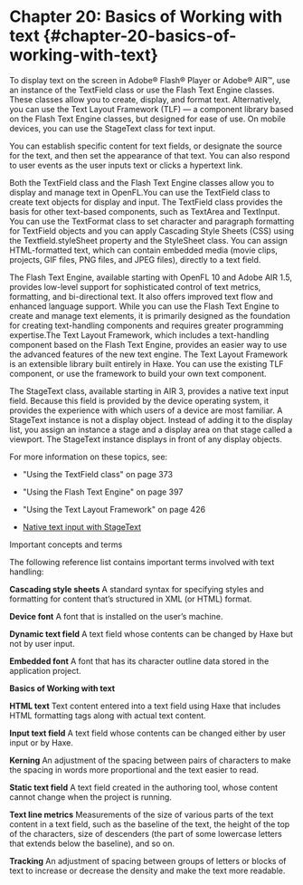 # Chapter 20: Basics of Working with text {#chapter-20-basics-of-working-with-text}

To display text on the screen in Adobe® Flash® Player or Adobe® AIR™, use an instance of the TextField class or use the Flash Text Engine classes. These classes allow you to create, display, and format text. Alternatively, you can use the Text Layout Framework (TLF) — a component library based on the Flash Text Engine classes, but designed for ease of use. On mobile devices, you can use the StageText class for text input.

You can establish specific content for text fields, or designate the source for the text, and then set the appearance of that text. You can also respond to user events as the user inputs text or clicks a hypertext link.

Both the TextField class and the Flash Text Engine classes allow you to display and manage text in OpenFL.You can use the TextField class to create text objects for display and input. The TextField class provides the basis for other text-based components, such as TextArea and TextInput. You can use the TextFormat class to set character and paragraph formatting for TextField objects and you can apply Cascading Style Sheets (CSS) using the Textfield.styleSheet property and the StyleSheet class. You can assign HTML-formatted text, which can contain embedded media (movie clips, projects, GIF files, PNG files, and JPEG files), directly to a text field.

The Flash Text Engine, available starting with OpenFL 10 and Adobe AIR 1.5, provides low-level support for sophisticated control of text metrics, formatting, and bi-directional text. It also offers improved text flow and enhanced language support. While you can use the Flash Text Engine to create and manage text elements, it is primarily designed as the foundation for creating text-handling components and requires greater programming expertise.The Text Layout Framework, which includes a text-handling component based on the Flash Text Engine, provides an easier way to use the advanced features of the new text engine. The Text Layout Framework is an extensible library built entirely in Haxe\. You can use the existing TLF component, or use the framework to build your own text component.

The StageText class, available starting in AIR 3, provides a native text input field. Because this field is provided by the device operating system, it provides the experience with which users of a device are most familiar. A StageText instance is not a display object. Instead of adding it to the display list, you assign an instance a stage and a display area on that stage called a viewport. The StageText instance displays in front of any display objects.

For more information on these topics, see:

*   "Using the TextField class" on page 373

*   "Using the Flash Text Engine" on page 397

*   "Using the Text Layout Framework" on page 426

*   [Native text input with StageText](http://goo.gl/A0L15)

Important concepts and terms

The following reference list contains important terms involved with text handling:

**Cascading style sheets** A standard syntax for specifying styles and formatting for content that’s structured in XML (or HTML) format.

**Device font** A font that is installed on the user’s machine.

**Dynamic text field** A text field whose contents can be changed by Haxe but not by user input.

**Embedded font** A font that has its character outline data stored in the application project.

**Basics of Working with text**

**HTML text** Text content entered into a text field using Haxe that includes HTML formatting tags along with actual text content.

**Input text field** A text field whose contents can be changed either by user input or by Haxe.

**Kerning** An adjustment of the spacing between pairs of characters to make the spacing in words more proportional and the text easier to read.

**Static text field** A text field created in the authoring tool, whose content cannot change when the project is running.

**Text line metrics** Measurements of the size of various parts of the text content in a text field, such as the baseline of the text, the height of the top of the characters, size of descenders (the part of some lowercase letters that extends below the baseline), and so on.

**Tracking** An adjustment of spacing between groups of letters or blocks of text to increase or decrease the density and make the text more readable.